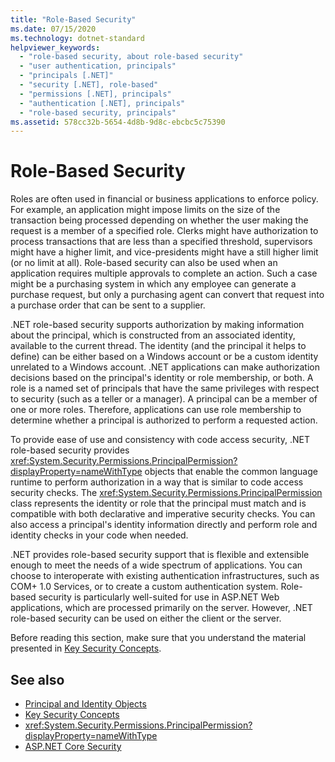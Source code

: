 ```yaml
---
title: "Role-Based Security"
ms.date: 07/15/2020
ms.technology: dotnet-standard
helpviewer_keywords: 
  - "role-based security, about role-based security"
  - "user authentication, principals"
  - "principals [.NET]"
  - "security [.NET], role-based"
  - "permissions [.NET], principals"
  - "authentication [.NET], principals"
  - "role-based security, principals"
ms.assetid: 578cc32b-5654-4d8b-9d8c-ebcbc5c75390
---
```

# Role-Based Security

Roles are often used in financial or business applications to enforce policy. For example, an application might impose limits on the size of the transaction being processed depending on whether the user making the request is a member of a specified role. Clerks might have authorization to process transactions that are less than a specified threshold, supervisors might have a higher limit, and vice-presidents might have a still higher limit (or no limit at all). Role-based security can also be used when an application requires multiple approvals to complete an action. Such a case might be a purchasing system in which any employee can generate a purchase request, but only a purchasing agent can convert that request into a purchase order that can be sent to a supplier.  
  
 .NET role-based security supports authorization by making information about the principal, which is constructed from an associated identity, available to the current thread. The identity (and the principal it helps to define) can be either based on a Windows account or be a custom identity unrelated to a Windows account. .NET applications can make authorization decisions based on the principal's identity or role membership, or both. A role is a named set of principals that have the same privileges with respect to security (such as a teller or a manager). A principal can be a member of one or more roles. Therefore, applications can use role membership to determine whether a principal is authorized to perform a requested action.  
  
 To provide ease of use and consistency with code access security, .NET role-based security provides <xref:System.Security.Permissions.PrincipalPermission?displayProperty=nameWithType> objects that enable the common language runtime to perform authorization in a way that is similar to code access security checks. The <xref:System.Security.Permissions.PrincipalPermission> class represents the identity or role that the principal must match and is compatible with both declarative and imperative security checks. You can also access a principal's identity information directly and perform role and identity checks in your code when needed.  
  
 .NET provides role-based security support that is flexible and extensible enough to meet the needs of a wide spectrum of applications. You can choose to interoperate with existing authentication infrastructures, such as COM+ 1.0 Services, or to create a custom authentication system. Role-based security is particularly well-suited for use in ASP.NET Web applications, which are processed primarily on the server. However, .NET role-based security can be used on either the client or the server.  
  
 Before reading this section, make sure that you understand the material presented in [Key Security Concepts](key-security-concepts.md).  
  
## See also
  
- [Principal and Identity Objects](principal-and-identity-objects.md)
- [Key Security Concepts](key-security-concepts.md)
- <xref:System.Security.Permissions.PrincipalPermission?displayProperty=nameWithType>
- [ASP.NET Core Security](/aspnet/core/security/)

